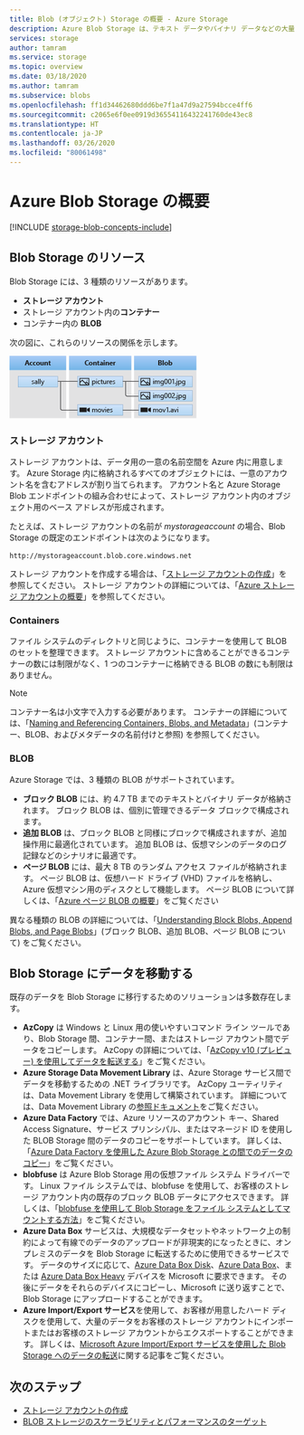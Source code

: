 ```yaml
---
title: Blob (オブジェクト) Storage の概要 - Azure Storage
description: Azure Blob Storage は、テキスト データやバイナリ データなどの大量の非構造化オブジェクト データを格納します。 Azure Blob Storage は、高度にスケーラブルな高可用性のストレージです。 クライアントは、PowerShell または Azure CLI から Azure Storage クライアント ライブラリまたは REST を使用して、Blob Storage 内のデータ オブジェクトにプログラムによってアクセスできます。
services: storage
author: tamram
ms.service: storage
ms.topic: overview
ms.date: 03/18/2020
ms.author: tamram
ms.subservice: blobs
ms.openlocfilehash: ff1d34462680ddd6be7f1a47d9a27594bcce4ff6
ms.sourcegitcommit: c2065e6f0ee0919d36554116432241760de43ec8
ms.translationtype: HT
ms.contentlocale: ja-JP
ms.lasthandoff: 03/26/2020
ms.locfileid: "80061498"
---
```

# <a name="introduction-to-azure-blob-storage"></a>Azure Blob Storage の概要

[!INCLUDE [storage-blob-concepts-include](../../../includes/storage-blob-concepts-include.md)]

## <a name="blob-storage-resources"></a>Blob Storage のリソース

Blob Storage には、3 種類のリソースがあります。

- **ストレージ アカウント**
- ストレージ アカウント内の**コンテナー**
- コンテナー内の **BLOB**

次の図に、これらのリソースの関係を示します。

![ストレージ アカウント、コンテナー、BLOB の関係を示す図](./media/storage-blobs-introduction/blob1.png)

### <a name="storage-accounts"></a>ストレージ アカウント

ストレージ アカウントは、データ用の一意の名前空間を Azure 内に用意します。 Azure Storage 内に格納されるすべてのオブジェクトには、一意のアカウント名を含むアドレスが割り当てられます。 アカウント名と Azure Storage Blob エンドポイントの組み合わせによって、ストレージ アカウント内のオブジェクト用のベース アドレスが形成されます。

たとえば、ストレージ アカウントの名前が *mystorageaccount* の場合、Blob Storage の既定のエンドポイントは次のようになります。

```
http://mystorageaccount.blob.core.windows.net 
```

ストレージ アカウントを作成する場合は、「[ストレージ アカウントの作成](../common/storage-account-create.md)」を参照してください。 ストレージ アカウントの詳細については、「[Azure ストレージ アカウントの概要](../common/storage-account-overview.md?toc=%2fazure%2fstorage%2fblobs%2ftoc.json)」を参照してください。

### <a name="containers"></a>Containers

ファイル システムのディレクトリと同じように、コンテナーを使用して BLOB のセットを整理できます。 ストレージ アカウントに含めることができるコンテナーの数には制限がなく、1 つのコンテナーに格納できる BLOB の数にも制限はありません。 

  > [!NOTE]
  > コンテナー名は小文字で入力する必要があります。 コンテナーの詳細については、「[Naming and Referencing Containers, Blobs, and Metadata](https://docs.microsoft.com/rest/api/storageservices/Naming-and-Referencing-Containers--Blobs--and-Metadata)」(コンテナー、BLOB、およびメタデータの名前付けと参照) を参照してください。

### <a name="blobs"></a>BLOB
 
Azure Storage では、3 種類の BLOB がサポートされています。

- **ブロック BLOB** には、約 4.7 TB までのテキストとバイナリ データが格納されます。 ブロック BLOB は、個別に管理できるデータ ブロックで構成されます。
- **追加 BLOB** は、ブロック BLOB と同様にブロックで構成されますが、追加操作用に最適化されています。 追加 BLOB は、仮想マシンのデータのログ記録などのシナリオに最適です。
- **ページ BLOB** には、最大 8 TB のランダム アクセス ファイルが格納されます。 ページ BLOB は、仮想ハード ドライブ (VHD) ファイルを格納し、Azure 仮想マシン用のディスクとして機能します。 ページ BLOB について詳しくは、「[Azure ページ BLOB の概要](storage-blob-pageblob-overview.md)」をご覧ください

異なる種類の BLOB の詳細については、「[Understanding Block Blobs, Append Blobs, and Page Blobs](https://docs.microsoft.com/rest/api/storageservices/understanding-block-blobs--append-blobs--and-page-blobs)」(ブロック BLOB、追加 BLOB、ページ BLOB について) をご覧ください。

## <a name="move-data-to-blob-storage"></a>Blob Storage にデータを移動する

既存のデータを Blob Storage に移行するためのソリューションは多数存在します。

- **AzCopy** は Windows と Linux 用の使いやすいコマンド ライン ツールであり、Blob Storage 間、コンテナー間、またはストレージ アカウント間でデータをコピーします。 AzCopy の詳細については、「[AzCopy v10 (プレビュー) を使用してデータを転送する](../common/storage-use-azcopy-v10.md)」をご覧ください。 
- **Azure Storage Data Movement Library** は、Azure Storage サービス間でデータを移動するための .NET ライブラリです。 AzCopy ユーティリティは、Data Movement Library を使用して構築されています。 詳細については、Data Movement Library の[参照ドキュメント](/dotnet/api/microsoft.azure.storage.datamovement)をご覧ください。 
- **Azure Data Factory** では、Azure リソースのアカウント キー、Shared Access Signature、サービス プリンシパル、またはマネージド ID を使用した BLOB Storage 間のデータのコピーをサポートしています。 詳しくは、「[Azure Data Factory を使用した Azure Blob Storage との間でのデータのコピー](https://docs.microsoft.com/azure/data-factory/connector-azure-blob-storage?toc=%2fazure%2fstorage%2fblobs%2ftoc.json)」をご覧ください。 
- **blobfuse** は Azure Blob Storage 用の仮想ファイル システム ドライバーです。 Linux ファイル システムでは、blobfuse を使用して、お客様のストレージ アカウント内の既存のブロック BLOB データにアクセスできます。 詳しくは、「[blobfuse を使用して Blob Storage をファイル システムとしてマウントする方法](storage-how-to-mount-container-linux.md)」をご覧ください。
- **Azure Data Box** サービスは、大規模なデータセットやネットワーク上の制約によって有線でのデータのアップロードが非現実的になったときに、オンプレミスのデータを Blob Storage に転送するために使用できるサービスです。 データのサイズに応じて、[Azure Data Box Disk](../../databox/data-box-disk-overview.md)、[Azure Data Box](../../databox/data-box-overview.md)、または [Azure Data Box Heavy](../../databox/data-box-heavy-overview.md) デバイスを Microsoft に要求できます。 その後にデータをそれらのデバイスにコピーし、Microsoft に送り返すことで、Blob Storage にアップロードすることができます。
- **Azure Import/Export サービス**を使用して、お客様が用意したハード ディスクを使用して、大量のデータをお客様のストレージ アカウントにインポートまたはお客様のストレージ アカウントからエクスポートすることができます。 詳しくは、[Microsoft Azure Import/Export サービスを使用した Blob Storage へのデータの転送](../common/storage-import-export-service.md)に関する記事をご覧ください。

## <a name="next-steps"></a>次のステップ

- [ストレージ アカウントの作成](../common/storage-create-storage-account.md?toc=%2fazure%2fstorage%2fblobs%2ftoc.json)
- [BLOB ストレージのスケーラビリティとパフォーマンスのターゲット](scalability-targets.md)
